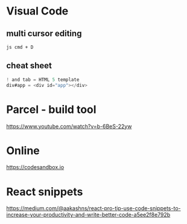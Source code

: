 # Visual Code
## multi cursor editing
```js cmd + D```

## cheat sheet
```js
! and tab = HTML 5 template
div#app = <div id="app"></div>
```
# Parcel - build tool
https://www.youtube.com/watch?v=b-6BeS-22yw

# Online
https://codesandbox.io

# React snippets
https://medium.com/@aakashns/react-pro-tip-use-code-snippets-to-increase-your-productivity-and-write-better-code-a5ee2f8e792b
